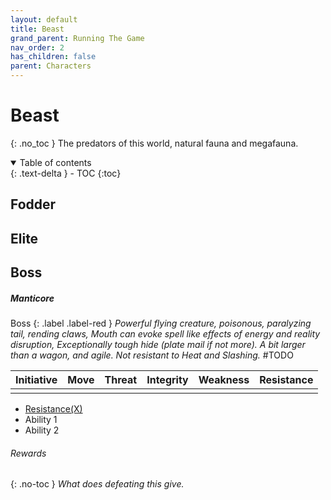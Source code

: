 ```yaml
---
layout: default
title: Beast
grand_parent: Running The Game
nav_order: 2
has_children: false
parent: Characters
---
```

# Beast
{: .no_toc }
The predators of this world, natural fauna and megafauna.

<details open markdown="block">
  <summary>
    Table of contents
  </summary>
  {: .text-delta }
- TOC
{:toc}
</details>


## Fodder



## Elite



## Boss
##### Manticore
Boss
{: .label .label-red }
*Powerful flying creature, poisonous, paralyzing tail, rending claws, Mouth can evoke spell like effects of energy and reality disruption, Exceptionally tough hide (plate mail if not more). A bit larger than a wagon, and agile. Not resistant to Heat and Slashing.*
#TODO 

| Initiative | Move | Threat | Integrity | Weakness | Resistance |
| ---------- | ---- | ------ | --------- | -------- | ---------- |
|            |      |        |           |          |            |

* [Resistance(X)](../Character-Actions.md#Resistance(X))
* Ability 1
* Ability 2

###### Rewards
{: .no-toc }
*What does defeating this give.*



